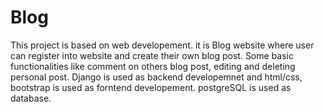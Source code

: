# Blog
This project is based on web developement. it is Blog website where user can register into website and create their own blog post. 
Some basic functionalities like comment on others blog post, editing and deleting personal post.
Django is used as backend developemnet and html/css, bootstrap is used as forntend developement. postgreSQL is used as database.  
